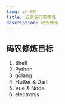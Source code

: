 ```yaml
---
lang: zh-CN
title: 云原生码农修炼
description: 码农修炼
---
```


##  码农修炼目标
1. Shell
1. Python
1. golang
1. Flutter & Dart
1. Vue & Node
1. electronjs  
